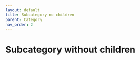 ```yaml
---
layout: default
title: Subcategory no children
parent: Category
nav_order: 2
---
```


# Subcategory without children

